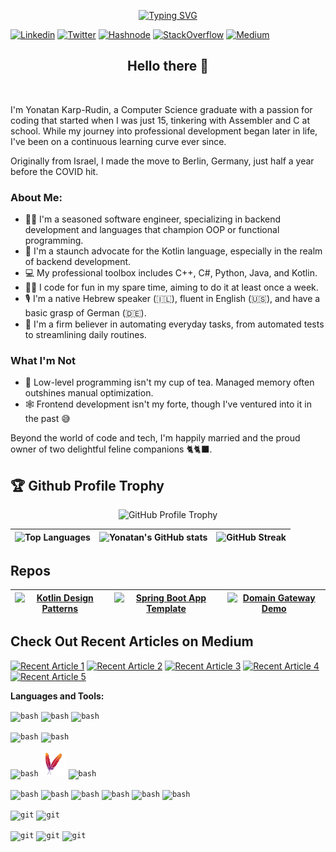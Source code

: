 <p align="center">
  <a href="https://git.io/typing-svg"><img src="https://readme-typing-svg.herokuapp.com?font=Fira+Code&pause=1000&color=35F75D&center=true&vCenter=true&multiline=true&random=false&height=60&lines=Senior+JVM+Backend+Developer%2C;Blogger+and+Gamer" alt="Typing SVG" /></a>
</p>

[![Linkedin](https://img.shields.io/badge/LinkedIn-0077B5?style=for-the-badge&logo=linkedin&logoColor=white)](https://www.linkedin.com/in/yonatankarp/)
[![Twitter](https://img.shields.io/badge/Twitter-1DA1F2?style=for-the-badge&logo=twitter&logoColor=white)](https://twitter.com/yonvata/)
[![Hashnode](https://img.shields.io/badge/Hashnode-2962FF?style=for-the-badge&logo=hashnode&logoColor=white)](https://yonatankarp.com/)
[![StackOverflow](https://img.shields.io/badge/StackOverflow-ffffff?style=for-the-badge&logo=stackoverflow)](https://stackoverflow.com/users/3899765/yonatan-karp-rudin/)
[![Medium](https://img.shields.io/badge/medium-000000?style=for-the-badge&logo=medium&logoColor=white)](https://medium.com/@yonatankarp)

<h2 align="center">Hello there 👋</h2><BR/>

I'm Yonatan Karp-Rudin, a Computer Science graduate with a passion for coding that started when I was just 15, tinkering with Assembler and C at school.
While my journey into professional development began later in life, I've been on a continuous learning curve ever since.

Originally from Israel, I made the move to Berlin, Germany, just half a year before the COVID hit.

<h3>About Me:</h3>

- 👨‍🦳 I'm a seasoned software engineer, specializing in backend development and languages that champion OOP or functional programming.
- 🥑 I'm a staunch advocate for the Kotlin language, especially in the realm of backend development.
- 💻 My professional toolbox includes C++, C#, Python, Java, and Kotlin.
- 👨‍💻 I code for fun in my spare time, aiming to do it at least once a week.
- 🎙 I'm a native Hebrew speaker (🇮🇱), fluent in English (🇺🇸), and have a basic grasp of German (🇩🇪).
- 🤖 I'm a firm believer in automating everyday tasks, from automated tests to streamlining daily routines.

<h3>What I'm Not</h3>

- 🔻 Low-level programming isn't my cup of tea. Managed memory often outshines manual optimization.
- 🕸 Frontend development isn't my forte, though I've ventured into it in the past 😅

Beyond the world of code and tech, I'm happily married and the proud owner of two delightful feline companions 🐈🐈‍⬛.


<h2>🏆 Github Profile Trophy</h2>

<p align="center">
  <img width="800" src="https://github-profile-trophy.vercel.app/?username=yonatankarp&column=9&theme=gruvbox&no-frame=true" alt="GitHub Profile Trophy"/>
</p>

| ![Top Languages](https://github-readme-stats.vercel.app/api/top-langs/?username=yonatankarp&hide=SCSS,css,html) | ![Yonatan's GitHub stats](https://github-readme-stats.vercel.app/api?username=yonatankarp&show_icons=true&theme=default&count_private=true) | ![GitHub Streak](https://github-readme-streak-stats.herokuapp.com?user=yonatankarp&theme=neon-palenight&hide_border=true) |
|-----------------------------------------------------------------------------------------------------------------|---------------------------------------------------------------------------------------------------------------------------------------------|---------------------------------------------------------------------------------------------------------------------------|

## Repos

| [![Kotlin Design Patterns](https://github-readme-stats.vercel.app/api/pin/?username=yonatankarp&repo=kotlin-design-patterns&show_owner=true)]([https://github.com/yonatankarp/rabbit-hole](https://github.com/yonatankarp/kotlin-design-patterns)) | [![Spring Boot App Template](https://github-readme-stats.vercel.app/api/pin/?username=yonatankarp&repo=spring-boot-app-template&show_owner=true)](https://github.com/yonatankarp/spring-boot-app-template) | [![Domain Gateway Demo](https://github-readme-stats.vercel.app/api/pin/?username=yonatankarp&repo=domain-gateway-demo&show_owner=true)](https://github.com/yonatankarp/domain-gateway-demo) |
|----------------------------------------------------------------------------------------------------------------------------------------------------------------------------------------------------------------------------------------------------|------------------------------------------------------------------------------------------------------------------------------------------------------------------------------------------------------------|---------------------------------------------------------------------------------------------------------------------------------------------------------------------------------------------|

## Check Out Recent Articles on Medium

<a target="_blank" href="https://github-readme-medium-recent-article.vercel.app/medium/@yonatankarp/0"><img src="https://github-readme-medium-recent-article.vercel.app/medium/@yonatankarp/0" alt="Recent Article 1"></a>
<a target="_blank" href="https://github-readme-medium-recent-article.vercel.app/medium/@yonatankarp/1"><img src="https://github-readme-medium-recent-article.vercel.app/medium/@yonatankarp/1" alt="Recent Article 2"></a>
<a target="_blank" href="https://github-readme-medium-recent-article.vercel.app/medium/@yonatankarp/2"><img src="https://github-readme-medium-recent-article.vercel.app/medium/@yonatankarp/2" alt="Recent Article 3"></a>
<a target="_blank" href="https://github-readme-medium-recent-article.vercel.app/medium/@yonatankarp/3"><img src="https://github-readme-medium-recent-article.vercel.app/medium/@yonatankarp/3" alt="Recent Article 4"></a>
<a target="_blank" href="https://github-readme-medium-recent-article.vercel.app/medium/@yonatankarp/4"><img src="https://github-readme-medium-recent-article.vercel.app/medium/@yonatankarp/4" alt="Recent Article 5"></a>

**Languages and Tools:**

[//]: <> (Languages)
<code><img src="https://www.vectorlogo.zone/logos/kotlinlang/kotlinlang-icon.svg" alt="bash" width="40" height="40"/></code>
<code><img src="https://www.vectorlogo.zone/logos/java/java-icon.svg" alt="bash" width="40" height="40"/></code>
<code><img src="https://www.vectorlogo.zone/logos/python/python-icon.svg" alt="bash" width="40" height="40"/></code>

[//]: <> (Frameworks)
<code><img src="https://www.vectorlogo.zone/logos/springio/springio-icon.svg" alt="bash" width="40" height="40"/></code>
<code><img src="https://www.vectorlogo.zone/logos/openapis/openapis-icon.svg" alt="bash" width="40" height="40"/></code>

[//]: <> (Tools)
<code><img src="https://www.vectorlogo.zone/logos/gradle/gradle-icon.svg" alt="bash" width="40" height="40"/></code>
<code><img src="https://github.com/vscode-icons/vscode-icons/blob/master/icons/file_type_maven.svg" alt="bash" width="40" height="40"/></code>
<code><img src="https://www.vectorlogo.zone/logos/docker/docker-icon.svg" alt="bash" width="40" height="40"/></code>

[//]: <> (Infrastructure)
<code><img src="https://www.vectorlogo.zone/logos/apache_kafka/apache_kafka-icon.svg" alt="bash" width="40" height="40"/></code>
<code><img src="https://www.vectorlogo.zone/logos/rabbitmq/rabbitmq-icon.svg" alt="bash" width="40" height="40"/></code>
<code><img src="https://www.vectorlogo.zone/logos/apache_cassandra/apache_cassandra-icon.svg" alt="bash" width="40" height="40"/></code>
<code><img src="https://www.vectorlogo.zone/logos/postgresql/postgresql-icon.svg" alt="bash" width="40" height="40"/></code>
<code><img src="https://github.com/gilbarbara/logos/blob/main/logos/opentelemetry-icon.svg" alt="bash" width="40" height="40"/></code>
<code><img src="https://www.vectorlogo.zone/logos/honeycombio/honeycombio-icon.svg" alt="bash" width="40" height="40"/></code>

<code><img src="https://www.vectorlogo.zone/logos/github/github-icon.svg" alt="git" width="40" height="40"/></code>
<code><img src="https://www.vectorlogo.zone/logos/git-scm/git-scm-icon.svg" alt="git" width="40" height="40"/></code>

[//]: <> (IDEA)
<code><img src="https://upload.vectorlogo.zone/logos/jetbrains_idea/images/d4398a36-c378-4511-a508-106ded6cd69a.svg" alt="git" width="40" height="40"/></code>
<code><img src="https://www.vectorlogo.zone/logos/visualstudio_code/visualstudio_code-icon.svg" alt="git" width="40" height="40"/></code>
<code><img src="https://www.vectorlogo.zone/logos/vim/vim-icon.svg" alt="git" width="40" height="40"/></code>
